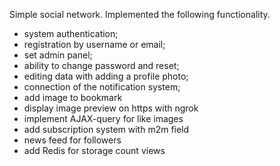 Simple social network. Implemented the following functionality.

- system authentication;
- registration by username or email;
- set admin panel;
- ability to change password and reset;
- editing data with adding a profile photo; 
- connection of the notification system;
- add image to bookmark
- display image preview on https with ngrok
- implement AJAX-query for like images
- add subscription system with m2m field
- news feed for followers  
- add Redis for storage count views